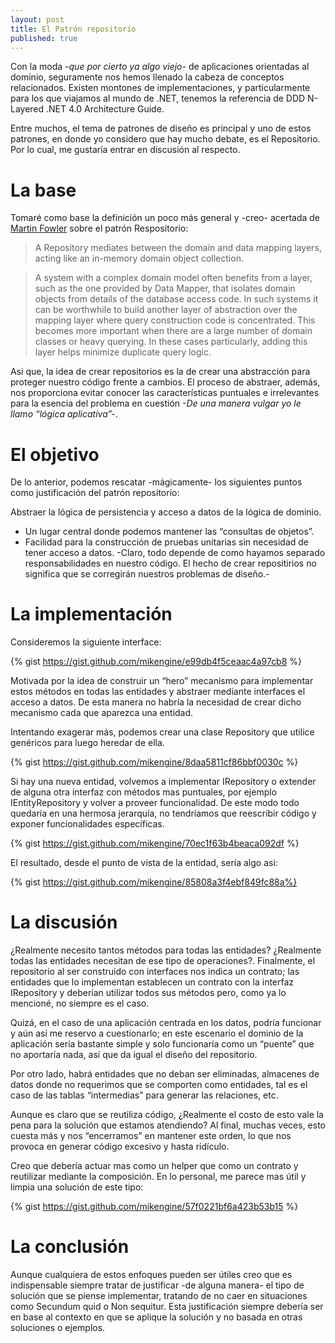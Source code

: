 ```yaml
---
layout: post
title: El Patrón repositorio
published: true
---
```


Con la moda *-que por cierto ya algo viejo-* de aplicaciones orientadas al dominio, seguramente nos hemos llenado la cabeza de conceptos relacionados. Existen montones de implementaciones, y particularmente para los que viajamos al mundo de .NET, tenemos la referencia de DDD N-Layered .NET 4.0 Architecture Guide.

Entre muchos, el tema de patrones de diseño es principal y uno de estos patrones, en donde yo considero que hay mucho debate, es el Repositorio. Por lo cual,  me gustaría entrar en discusión al respecto.

# La base
Tomaré como base la definición un poco más general y -creo- acertada de [Martin Fowler](http://martinfowler.com/) sobre el patrón Respositorio:

> A Repository mediates between the domain and data mapping layers, acting like an in-memory domain object collection.

> A system with a complex domain model often benefits from a layer, such as the one provided by Data Mapper, that isolates domain objects from details of the database access code. In such systems it can be worthwhile to build another layer of abstraction over the mapping layer where query construction code is concentrated. This becomes more important when there are a large number of domain classes or heavy querying. In these cases particularly, adding this layer helps minimize duplicate query logic.

Asi que, la idea de crear repositorios es la de crear una abstracción para proteger nuestro código frente a cambios. El proceso de abstraer, además, nos proporciona evitar conocer las características puntuales e irrelevantes para la esencia del problema en cuestión *-De una manera vulgar yo le llamo “lógica aplicativa”-*.

# El objetivo

 De lo anterior, podemos rescatar -mágicamente- los siguientes puntos como justificación del patrón repositorio:

Abstraer la lógica de persistencia y acceso a datos de la lógica de dominio.
* Un lugar central donde podemos mantener las “consultas de objetos”.
* Facilidad para la construcción de pruebas unitarias sin necesidad de tener acceso a datos. -Claro, todo depende de como hayamos separado responsabilidades en nuestro código. El hecho de crear repositirios no significa que se corregirán nuestros problemas de diseño.-

# La implementación

Consideremos la siguiente interface:

{% gist https://gist.github.com/mikengine/e99db4f5ceaac4a97cb8 %}

Motivada por la idea de construir un “hero” mecanismo para implementar estos métodos en todas las entidades y abstraer mediante interfaces el acceso a datos. De esta manera no habría la necesidad de crear dicho mecanismo cada que aparezca una entidad.

Intentando exagerar más, podemos crear una clase Repository que utilice genéricos para luego heredar de ella.

{% gist https://gist.github.com/mikengine/8daa5811cf86bbf0030c %}

Si hay una nueva entidad, volvemos a implementar IRepository o extender de alguna otra interfaz con métodos mas puntuales, por ejemplo IEntityRepository y volver a proveer funcionalidad. De este modo todo quedaría en una hermosa jerarquía, no tendríamos que reescribir código y exponer funcionalidades específicas.

{% gist https://gist.github.com/mikengine/70ec1f63b4beaca092df %}

El resultado, desde el punto de vista de la entidad, sería algo asi:

{% gist https://gist.github.com/mikengine/85808a3f4ebf849fc88a%}

# La discusión

¿Realmente necesito tantos métodos para todas las entidades? ¿Realmente todas las entidades necesitan de ese tipo de operaciones?. Finalmente, el repositorio al ser construido con interfaces nos indica un contrato; las entidades que lo implementan establecen un contrato con la interfaz IRepository y deberían utilizar todos sus métodos pero, como ya lo mencioné, no siempre es el caso.

Quizá, en el caso de una aplicación centrada en los datos, podría funcionar y aún así me reservo a cuestionarlo; en este escenario el dominio de la aplicación sería bastante simple y solo funcionaría como un “puente” que no aportaría nada, así que da igual el diseño del repositorio.

Por otro lado, habrá entidades que no deban ser eliminadas, almacenes de datos donde no requerimos que se comporten como entidades, tal es el caso de las tablas “intermedias” para generar las relaciones, etc.

Aunque es claro que se reutiliza código, ¿Realmente el costo de esto vale la pena para la solución que estamos atendiendo? Al final, muchas veces, esto cuesta más y nos “encerramos” en mantener este orden, lo que nos provoca en generar código excesivo y hasta ridículo.

Creo que debería actuar mas como un helper que como un contrato y reutilizar mediante la composición. En lo personal, me parece mas útil y limpia una solución de este tipo:

{% gist https://gist.github.com/mikengine/57f0221bf6a423b53b15 %}

# La conclusión

Aunque cualquiera de estos enfoques pueden ser útiles creo que es indispensable siempre tratar de justificar -de alguna manera- el tipo de solución que se piense implementar, tratando de no caer en situaciones como Secundum quid o Non sequitur. Esta justificación siempre debería ser en base al contexto en que se aplique la solución y no basada en otras soluciones o ejemplos.
